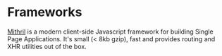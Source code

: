 # Frameworks

[Mithril](https://mithril.js.org/installation.html) is a modern client-side Javascript framework for building Single Page Applications. It's small (< 8kb gzip), fast and provides routing and XHR utilities out of the box.